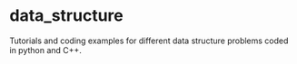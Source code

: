 # data_structure

Tutorials and coding examples for different data structure problems coded in python and C++.
